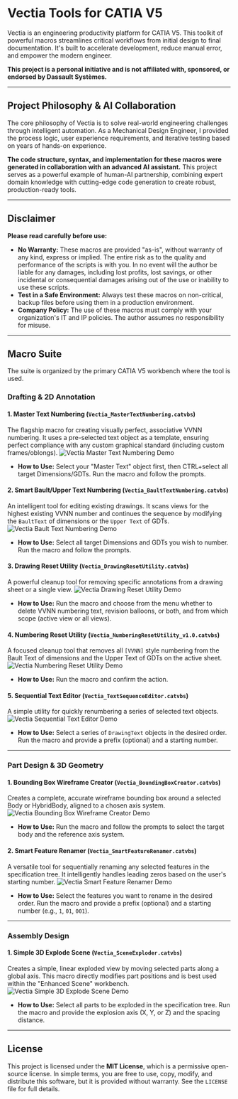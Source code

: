 # Vectia Tools for CATIA V5

Vectia is an engineering productivity platform for CATIA V5. This toolkit of powerful macros streamlines critical workflows from initial design to final documentation. It's built to accelerate development, reduce manual error, and empower the modern engineer.

**This project is a personal initiative and is not affiliated with, sponsored, or endorsed by Dassault Systèmes.**

---

## Project Philosophy & AI Collaboration

The core philosophy of Vectia is to solve real-world engineering challenges through intelligent automation. As a Mechanical Design Engineer, I provided the process logic, user experience requirements, and iterative testing based on years of hands-on experience.

**The code structure, syntax, and implementation for these macros were generated in collaboration with an advanced AI assistant.** This project serves as a powerful example of human-AI partnership, combining expert domain knowledge with cutting-edge code generation to create robust, production-ready tools.

---

## Disclaimer

**Please read carefully before use:**

*   **No Warranty:** These macros are provided "as-is", without warranty of any kind, express or implied. The entire risk as to the quality and performance of the scripts is with you. In no event will the author be liable for any damages, including lost profits, lost savings, or other incidental or consequential damages arising out of the use or inability to use these scripts.
*   **Test in a Safe Environment:** Always test these macros on non-critical, backup files before using them in a production environment.
*   **Company Policy:** The use of these macros must comply with your organization's IT and IP policies. The author assumes no responsibility for misuse.

---

## Macro Suite

The suite is organized by the primary CATIA V5 workbench where the tool is used.

### Drafting & 2D Annotation

#### 1. Master Text Numbering (`Vectia_MasterTextNumbering.catvbs`)
The flagship macro for creating visually perfect, associative VVNN numbering. It uses a pre-selected text object as a template, ensuring perfect compliance with any custom graphical standard (including custom frames/oblongs).
![Vectia Master Text Numbering Demo](./demovideos/Vectia_MasterTextNumbering_v1.0.gif)
*   **How to Use:** Select your "Master Text" object first, then CTRL+select all target Dimensions/GDTs. Run the macro and follow the prompts.

#### 2. Smart Bault/Upper Text Numbering (`Vectia_BaultTextNumbering.catvbs`)
An intelligent tool for editing existing drawings. It scans views for the highest existing VVNN number and continues the sequence by modifying the `BaultText` of dimensions or the `Upper Text` of GDTs.
![Vectia Bault Text Numbering Demo](./demovideos/Vectia_BaultTextNumbering_v1.0.gif)
*   **How to Use:** Select all target Dimensions and GDTs you wish to number. Run the macro and follow the prompts.

#### 3. Drawing Reset Utility (`Vectia_DrawingResetUtility.catvbs`)
A powerful cleanup tool for removing specific annotations from a drawing sheet or a single view.
![Vectia Drawing Reset Utility Demo](./demovideos/Vectia_DrawingResetUtility_v1.0.gif)
*   **How to Use:** Run the macro and choose from the menu whether to delete VVNN numbering text, revision balloons, or both, and from which scope (active view or all views).

#### 4. Numbering Reset Utility (`Vectia_NumberingResetUtility_v1.0.catvbs`)
A focused cleanup tool that removes all `[VVNN]` style numbering from the Bault Text of dimensions and the Upper Text of GDTs on the active sheet.
![Vectia Numbering Reset Utility Demo](./demovideos/Vectia_NumberingResetUtility_v1.0.gif)
*   **How to Use:** Run the macro and confirm the action.

#### 5. Sequential Text Editor (`Vectia_TextSequenceEditor.catvbs`)
A simple utility for quickly renumbering a series of selected text objects.
![Vectia Sequential Text Editor Demo](./demovideos/Vectia_TextSequenceEditor_v1.0.gif)
*   **How to Use:** Select a series of `DrawingText` objects in the desired order. Run the macro and provide a prefix (optional) and a starting number.

---

### Part Design & 3D Geometry

#### 1. Bounding Box Wireframe Creator (`Vectia_BoundingBoxCreator.catvbs`)
Creates a complete, accurate wireframe bounding box around a selected Body or HybridBody, aligned to a chosen axis system.
![Vectia Bounding Box Wireframe Creator Demo](./demovideos/Vectia_BoundingBoxCreator_v1.0.gif)
*   **How to Use:** Run the macro and follow the prompts to select the target body and the reference axis system.

#### 2. Smart Feature Renamer (`Vectia_SmartFeatureRenamer.catvbs`)
A versatile tool for sequentially renaming any selected features in the specification tree. It intelligently handles leading zeros based on the user's starting number.
![Vectia Smart Feature Renamer Demo](./demovideos/Vectia_SmartFeatureRenamer_v1.0.gif)
*   **How to Use:** Select the features you want to rename in the desired order. Run the macro and provide a prefix (optional) and a starting number (e.g., `1`, `01`, `001`).
---

### Assembly Design

#### 1. Simple 3D Explode Scene (`Vectia_SceneExploder.catvbs`)
Creates a simple, linear exploded view by moving selected parts along a global axis. This macro directly modifies part positions and is best used within the "Enhanced Scene" workbench.
![Vectia Simple 3D Explode Scene Demo](./demovideos/Vectia_SceneExploder_v1.0.gif)
*   **How to Use:** Select all parts to be exploded in the specification tree. Run the macro and provide the explosion axis (X, Y, or Z) and the spacing distance.

---

## License
This project is licensed under the **MIT License**, which is a permissive open-source license. In simple terms, you are free to use, copy, modify, and distribute this software, but it is provided without warranty. See the `LICENSE` file for full details.
